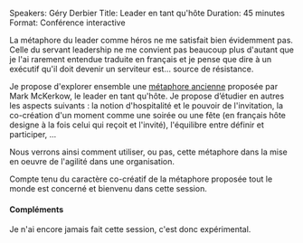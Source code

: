 Speakers: Géry Derbier
Title: Leader en tant qu'hôte
Duration: 45 minutes
Format: Conférence interactive

La métaphore du leader comme héros ne me satisfait bien évidemment pas.
Celle du servant leadership ne me convient pas beaucoup plus d'autant que je l'ai rarement entendue traduite en français et je pense que dire à un exécutif qu'il doit devenir un serviteur est... source de résistance. 

Je propose d'explorer ensemble une [métaphore ancienne][] proposée par Mark McKerkow, le leader en tant qu'hôte.
Je propose d’étudier en autres les aspects suivants : la notion d'hospitalité et le pouvoir de l'invitation, la co-création d'un moment comme une soirée ou une fête (en français hôte designe à la fois celui qui reçoit et l'invité), l'équilibre entre définir et participer, ...

Nous verrons ainsi comment utiliser, ou pas, cette métaphore dans la mise en oeuvre de l'agilité dans une organisation. 

Compte tenu du caractère co-créatif de la métaphore proposée tout le monde est concerné et bienvenu dans cette session.

#### Compléments
Je n'ai encore jamais fait cette session, c'est donc expérimental.

[métaphore ancienne]: http://hostleadership.ning.com/
